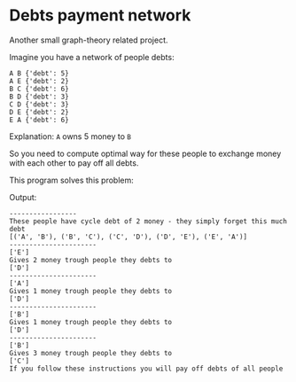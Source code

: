 # Debts payment network

Another small graph-theory related project.

Imagine you have a network of people debts:
```
A B {'debt': 5}
A E {'debt': 2}
B C {'debt': 6}
B D {'debt': 3}
C D {'debt': 3}
D E {'debt': 2}
E A {'debt': 6}
```
Explanation: `A` owns 5 money to `B`

So you need to compute optimal way for these people to exchange money with each other
to pay off all debts.

This program solves this problem:

Output:
```
-----------------
These people have cycle debt of 2 money - they simply forget this much debt
[('A', 'B'), ('B', 'C'), ('C', 'D'), ('D', 'E'), ('E', 'A')]
----------------------
['E']
Gives 2 money trough people they debts to
['D']
----------------------
['A']
Gives 1 money trough people they debts to
['D']
----------------------
['B']
Gives 1 money trough people they debts to
['D']
----------------------
['B']
Gives 3 money trough people they debts to
['C']
If you follow these instructions you will pay off debts of all people
```